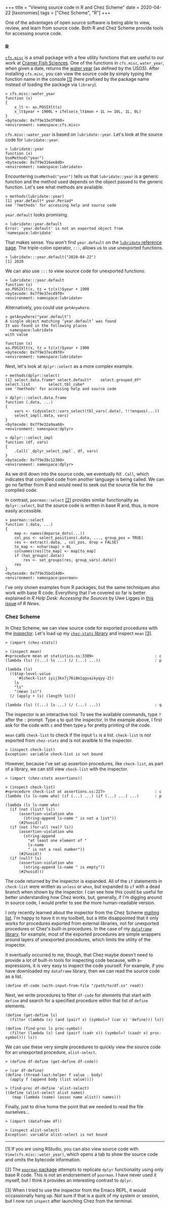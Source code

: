 +++
title = "Viewing source code in R and Chez Scheme"
date = 2020-04-22
[taxonomies]
tags = ["Chez Scheme", "R"]
+++

One of the advantages of open source software is being able to view, review, and learn from source code. Both R and Chez Scheme provide tools for accessing source code.

<!-- more -->

### R

[`cfs.misc`](https://github.com/fishsciences/cfs.misc) is a small package with a few utility functions that are useful to our work at [Cramer Fish Sciences](https://www.fishsciences.net). One of the functions in `cfs.misc`, `water_year`, when given a date, returns the [water year](https://en.wikipedia.org/wiki/Water_year) (as defined by the USGS). After installing `cfs.misc`, you can view the source code by simply typing the function name in the console [[1]](#1) (here prefixed by the package name instead of loading the package via `library`).

```
> cfs.misc::water_year 
function (x) 
{
    x_lt <- as.POSIXlt(x)
    x_lt$year + 1900L + ifelse(x_lt$mon + 1L >= 10L, 1L, 0L)
}
<bytecode: 0x7f9e33e3f980>
<environment: namespace:cfs.misc>
```

`cfs.misc::water_year` is based on `lubridate::year`. Let's look at the source code for `lubridate::year`.

```
> lubridate::year
function (x) 
UseMethod("year")
<bytecode: 0x7f9e316ee8d0>
<environment: namespace:lubridate>
```

Encountering `UseMethod("year")` tells us that `lubridate::year` is a generic function and the method used depends on the object passed to the generic function. Let's see what methods are available.

```
> methods(lubridate::year)
[1] year.default* year.Period* 
see '?methods' for accessing help and source code
```

`year.default` looks promising.

```
> lubridate::year.default
Error: 'year.default' is not an exported object from 'namespace:lubridate'
```

That makes sense. You won't find `year.default` on the [`lubridate` reference page](https://lubridate.tidyverse.org/reference/index.html). The triple-colon operator, `:::`, allows us to use unexported functions.

```
> lubridate:::year.default("2020-04-22")
[1] 2020
```

We can also use `:::` to view source code for unexported functions.

```
> lubridate:::year.default
function (x) 
as.POSIXlt(x, tz = tz(x))$year + 1900
<bytecode: 0x7f9e37ecd9f0>
<environment: namespace:lubridate>
```

Alternatively, you could use `getAnywhere`.

```
> getAnywhere("year.default")
A single object matching ‘year.default’ was found
It was found in the following places
  namespace:lubridate
with value

function (x) 
as.POSIXlt(x, tz = tz(x))$year + 1900
<bytecode: 0x7f9e37ecd9f0>
<environment: namespace:lubridate>
```

Next, let's look at `dplyr::select` as a more complex example. 

```
> methods(dplyr::select)
[1] select.data.frame* select.default*    select.grouped_df* select.list        select.tbl_cube*  
see '?methods' for accessing help and source code

> dplyr:::select.data.frame
function (.data, ...) 
{
    vars <- tidyselect::vars_select(tbl_vars(.data), !!!enquos(...))
    select_impl(.data, vars)
}
<bytecode: 0x7f9e32a9aa68>
<environment: namespace:dplyr>

> dplyr:::select_impl
function (df, vars) 
{
    .Call(`_dplyr_select_impl`, df, vars)
}
<bytecode: 0x7f9e39c12360>
<environment: namespace:dplyr>
```

As we drill down into the source code, we eventually hit `.Call`, which indicates that compiled code from another language is being called. We can go no farther from R and would need to seek out the source file for the compiled code.

In contrast, `poorman::select` [[2]](#2) provides similar functionality as `dplyr::select`, but the source code is written in base R and, thus, is more easily accessible.

```
> poorman::select
function (.data, ...) 
{
    map <- names(deparse_dots(...))
    col_pos <- select_positions(.data, ..., group_pos = TRUE)
    res <- extract(.data, , col_pos, drop = FALSE)
    to_map <- nchar(map) > 0L
    colnames(res)[to_map] <- map[to_map]
    if (has_groups(.data)) 
        res <- set_groups(res, group_vars(.data))
    res
}
<bytecode: 0x7f9e35bd14d0>
<environment: namespace:poorman>
```

I've only shown examples from R packages, but the same techniques also work with base R code. Everything that I've covered so far is better explained in _R Help Desk: Accessing the Sources_ by Uwe Ligges in [this issue](https://cran.r-project.org/doc/Rnews/Rnews_2006-4.pdf) of _R News_.

### Chez Scheme

In Chez Scheme, we can view source code for exported procedures with the [inspector](https://cisco.github.io/ChezScheme/csug9.5/debug.html#./debug:s22). Let's load up my [`chez-stats` library](https://github.com/hinkelman/chez-stats) and inspect `mean` [[3]](#3).

```
> (import (chez-stats))

> (inspect mean)
#<procedure mean at statistics.ss:3309>                           : c
(lambda (ls) ((...) ls ...) (/ (...) ...))                        : p

(lambda (ls)
  (($top-level-value
     '#{check-list iyij3kx7j76i8m1qgvaikyqyy-2})
    ls
    "ls"
    "(mean ls)")
  (/ (apply + ls) (length ls)))

(lambda (ls) ((...) ls ...) (/ (...) ...))                        : q
```

The inspector is an interactive tool. To see the available commands, type `?` after the `:` prompt. Type `q` to quit the inspector. In the example above, I first ask for the code with `c` and then type `p` for pretty printing of the code. 

`mean` calls `check-list` to check if the input `ls` is a list. `check-list` is not exported from `chez-stats` and is not availble to the inspector. 

```
> (inspect check-list)
Exception: variable check-list is not bound
```

However, because I've set up assertion procedures, like `check-list`, as part of a library, we can still view `check-list` with the inspector.

```
> (import (chez-stats assertions))

> (inspect check-list)
#<procedure check-list at assertions.ss:227>                      : c
(lambda (ls ls-name who) (if (...) ...) (if (...) ...) ...)       : p

(lambda (ls ls-name who)
  (if (not (list? ls))
      (assertion-violation who
        (string-append ls-name " is not a list"))
      (#2%void))
  (if (not (for-all real? ls))
      (assertion-violation who
        (string-append
          "at least one element of "
          ls-name
          " is not a real number"))
      (#2%void))
  (if (null? ls)
      (assertion-violation who
        (string-append ls-name " is empty"))
      (#2%void)))
```

The code returned by the inspector is expanded. All of the `if` statements in `check-list` were written as `unless` or `when`, but expanded to `if` with a dead branch when shown by the inspector. I can see how this could be useful for better understanding how Chez works, but, generally, if I'm digging around in source code, I would prefer to see the more human-readable version. 

I only recently learned about the inspector from the Chez Scheme [mailing list](https://groups.google.com/forum/#!topic/chez-scheme/x6auPRuweEs). I'm happy to have it in my toolbelt, but a little disappointed that it only works for procedures exported from external libraries, not for unexported procedures or Chez's built-in procedures. In the case of my [`dataframe` library](https://github.com/hinkelman/dataframe/), for example, most of the exported procedures are simple wrappers around layers of unexported procedures, which limits the utility of the inspector.

It eventually occurred to me, though, that Chez maybe doesn't need to provide a lot of built-in tools for inspecting code because, with s-expressions, it is very easy to inspect the code yourself. For example, if you have downloaded my `dataframe` library, then we can read the source code as a list.

```
(define df-code (with-input-from-file "/path/to/df.ss" read))
```

Next, we write procedures to filter `df-code` for elements that start with `define` and search for a specified procedure within that list of `define` elements. 

```
(define (get-define ls)
  (filter (lambda (x) (and (pair? x) (symbol=? (car x) 'define))) ls))
  
(define (find-proc ls proc-symbol)
  (filter (lambda (x) (and (pair? (cadr x)) (symbol=? (caadr x) proc-symbol))) ls))
```

We can use these very simple procedures to quickly view the source code for an unexported procedure, `alist-select`.

```
> (define df-define (get-define df-code))

> (car df-define)
(define (thread-last-helper f value . body)
  (apply f (append body (list value))))

> (find-proc df-define 'alist-select)
((define (alist-select alist names)
   (map (lambda (name) (assoc name alist)) names)))
```

Finally, just to drive home the point that we needed to read the file ourselves...

```
> (import (dataframe df))

> (inspect alist-select)
Exception: variable alist-select is not bound
```

***

<a name="1"></a> [1] If you are using RStudio, you can also view source code with `View(cfs.misc::water_year)`, which opens a tab to show the source code and omits the bytecode information.

<a name="2"></a> [2] The [`poorman` package](https://github.com/nathaneastwood/poorman) attempts to replicate `dplyr` functionality using only base R code. This is not an endorsement of `poorman`. I have never used it myself, but I think it provides an interesting contrast to `dplyr`.

<a name="3"></a> [3] When I tried to use the inspector from the Emacs REPL, it would occassionally hang up. Not sure if that is a quirk of my system or session, but I now run `inspect` after launching Chez from the terminal.
